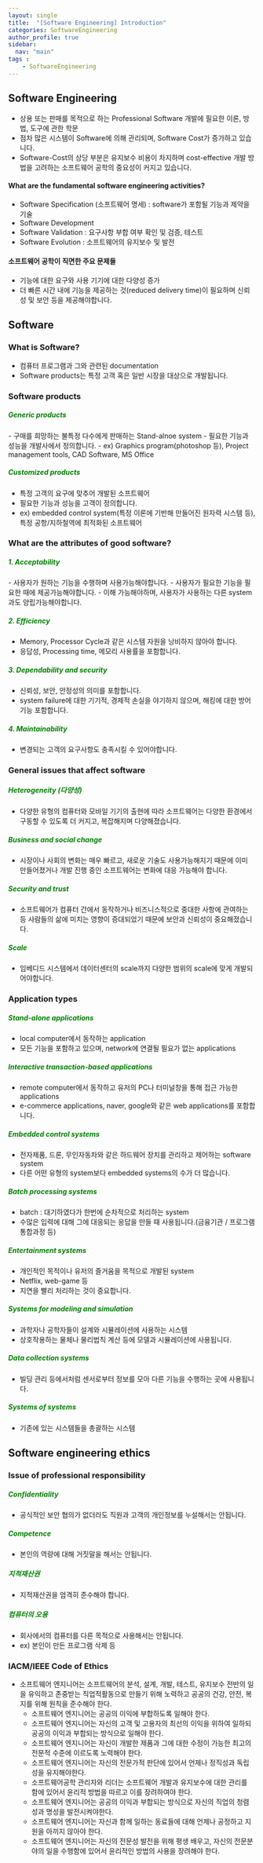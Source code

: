 ```yaml
---
layout: single
title:  "[Software Engineering] Introduction"
categories: SoftwareEngineering
author_profile: true
sidebar:
  nav: "main"
tags : 
    - SoftwareEngineering
---
```

## Software Engineering
- 상용 또는 판매를 목적으로 하는 Professional Software 개발에 필요한 이론, 방법, 도구에 관한 학문
- 점차 많은 시스템이 Software에 의해 관리되며, Software Cost가 증가하고 있습니다. 
- Software-Cost의 상당 부분은 유지보수 비용이 차지하며 cost-effective 개발 방법을 고려하는 소프트웨어 공학의 중요성이 커지고 있습니다.

#### What are the fundamental software engineering activities?
- Software Specification (소프트웨어 명세) : software가 포함될 기능과 제약을 기술
- Software Development
- Software Validation : 요구사항 부합 여부 확인 및 검증, 테스트
- Software Evolution : 소프트웨어의 유지보수 및 발전

#### 소프트웨어 공학이 직면한 주요 문제들
- 기능에 대한 요구와 사용 기기에 대한 다양성 증가
- 더 빠른 시간 내에 기능을 제공하는 것(reduced delivery time)이 필요하며 신뢰성 및 보안 등을 제공해야합니다.

## Software

### What is Software?
- 컴퓨터 프로그램과 그와 관련된 documentation
- Software products는 특정 고객 혹은 일반 시장을 대상으로 개발됩니다.

### Software products

<h5 style="color: green;">Generic products</h5>
- 구매를 희망하는 불특정 다수에게 판매하는 Stand-alnoe system
- 필요한 기능과 성능을 개발사에서 정의합니다.
- ex) Graphics program(photoshop 등), Project management tools, CAD Software, MS Office

<h5 style="color: green;">Customized products</h5>

- 특정 고객의 요구에 맞추어 개발된 소프트웨어
- 필요한 기능과 성능을 고객이 정의합니다.
- ex) embedded control system(특정 이론에 기반해 만들어진 원자력 시스템 등), 특정 공항/지하철역에 최적화된 소프트웨어

### What are the attributes of good software?

<h5 style="color: green;">1. Acceptability</h5>
- 사용자가 원하는 기능을 수행하며 사용가능해야합니다.
- 사용자가 필요한 기능을 필요한 때에 제공가능해야합니다.
- 이해 가능해야하며, 사용자가 사용하는 다른 system과도 양립가능해야합니다.

<h5 style="color: green;">2. Efficiency</h5>

- Memory, Processor Cycle과 같은 시스템 자원을 낭비하지 않아야 합니다.
- 응답성, Processing time, 메모리 사용률을 포함합니다.

<h5 style="color: green;">3. Dependability and security</h5>

-	신뢰성, 보안, 안정성의 의미를 포함합니다.
-	system failure에 대한 기기적, 경제적 손실을 야기하지 않으며, 해킹에 대한 방어기능 포함합니다.

<h5 style="color: green;">4. Maintainability</h5>

-	변경되는 고객의 요구사항도 충족시킬 수 있어야합니다.

### General issues that affect software

<h5 style="color: green;">Heterogeneity (다양성)</h5>

-	다양한 유형의 컴퓨터와 모바일 기기의 출현에 따라 소프트웨어는 다양한 환경에서 구동할 수 있도록 더 커지고, 복잡해지며 다양해졌습니다.

<h5 style="color: green;">Business and social change</h5>

-	시장이나 사회의 변화는 매우 빠르고, 새로운 기술도 사용가능해지기 때문에 이미 만들어졌거나 개발 진행 중인 소프트웨어는 변화에 대응 가능해야 합니다.

<h5 style="color: green;">Security and trust</h5>

-	소프트웨어가 컴퓨터 간에서 동작하거나 비즈니스적으로 중대한 사항에 관여하는 등 사람들의 삶에 미치는 영향이 증대되었기 때문에 보안과 신뢰성이 중요해졌습니다.

<h5 style="color: green;">Scale</h5>

-	임베디드 시스템에서 데이터센터의 scale까지 다양한 범위의 scale에 맞게 개발되어야합니다.


### Application types

<h5 style="color: green;">Stand-alone applications</h5>

-	local computer에서 동작하는 application
-	모든 기능을 포함하고 있으며, network에 연결될 필요가 없는 applications

<h5 style="color: green;">Interactive transaction-based applications</h5>

-	remote computer에서 동작하고 유저의 PC나 터미널창을 통해 접근 가능한 applications
-	e-commerce applications, naver, google와 같은 web applications를 포함합니다.

<h5 style="color: green;">Embedded control systems</h5>

-	전자제품, 드론, 무인자동차와 같은 하드웨어 장치를 관리하고 제어하는 software system
-	다른 어떤 유형의 system보다 embedded systems의 수가 더 많습니다.

<h5 style="color: green;">Batch processing systems</h5>

-	batch : 대기하였다가 한번에 순차적으로 처리하는 system 
-	수많은 입력에 대해 그에 대응되는 응답을 만들 때 사용됩니다.(금융기관 / 프로그램 통합과정 등)

<h5 style="color: green;">Entertainment systems</h5>

-	개인적인 목적이나 유저의 즐거움을 목적으로 개발된 system
-	Netflix, web-game 등 
- 지연을 빨리 처리하는 것이 중요합니다.

<h5 style="color: green;">Systems for modeling and simulation</h5>

-	과학자나 공학자들이 설계와 시뮬레이션에 사용하는 시스템
-	상호작용하는 물체나 물리법칙 계산 등에 모델과 시뮬레이션에 사용됩니다.

<h5 style="color: green;">Data collection systems</h5>

-	빌딩 관리 등에서처럼 센서로부터 정보를 모아 다른 기능을 수행하는 곳에 사용됩니다.

<h5 style="color: green;">Systems of systems</h5>

-	기존에 있는 시스템들을 총괄하는 시스템

## Software engineering ethics

### Issue of professional responsibility

<h5 style="color: green;">Confidentiality</h5>

- 공식적인 보안 협의가 없더라도 직원과 고객의 개인정보를 누설해서는 안됩니다.

<h5 style="color: green;">Competence</h5>


- 본인의 역량에 대해 거짓말을 해서는 안됩니다.

<h5 style="color: green;">지적재산권</h5>

- 지적재산권을 엄격히 준수해야 합니다.

<h5 style="color: green;">컴퓨터의 오용</h5>

- 회사에서의 컴퓨터를 다른 목적으로 사용해서는 안됩니다.
- ex) 본인이 만든 프로그램 삭제 등

### IACM/IEEE Code of Ethics

- 소프트웨어 엔지니어는 소프트웨어의 분석, 설계, 개발, 테스트, 유지보수 전반의 일을 유익하고 존중받는 직업적활동으로 만들기 위해 노력하고 공공의 건강, 안전, 복지를 위해 원칙을 준수해야 한다.
  -	소프트웨어 엔지니어는 공공의 이익에 부합하도록 일해야 한다.
  -	소프트웨어 엔지니어는 자신의 고객 및 고용자의 최선의 이익을 위하여 일하되 공공의 이익과 부합되는 방식으로 일해야 한다.
  -	소프트웨어 엔지니어는 자신이 개발한 제품과 그에 대한 수정이 가능한 최고의 전문적 수준에 이르도록 노력해야 한다.
  -	소프트웨어 엔지니어는 자신의 전문가적 판단에 있어서 언제나 정직성과 독립성을 유지해야한다.
  -	소프트웨어공학 관리자와 리더는 소프트웨어 개발과 유지보수에 대한 관리를 함에 있어서 윤리적 방법을 따르고 이를 장려하여야 한다.
  -	소프트웨어 엔지니어는 공공의 이익과 부합되는 방식으로 자신의 직업의 청렴성과 명성을 발전시켜야한다.
  -	소프트웨어 엔지니어는 자신과 함께 일하는 동료들에 대해 언제나 공정하고 지원을 아끼지 않아야 한다.
  -	소프트웨어 엔지니어는 자신의 전문성 발전을 위해 평생 배우고, 자신의 전문분야의 일을 수행함에 있어서 윤리적인 방법의 사용을 장려해야 한다.
